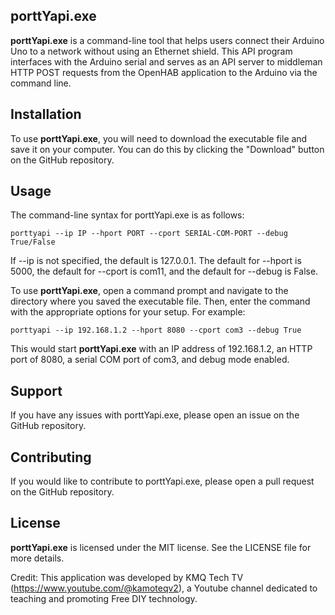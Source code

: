 ## porttYapi.exe

**porttYapi.exe** is a command-line tool that helps users connect their Arduino Uno to a network without using an Ethernet shield. This API program interfaces with the Arduino serial and serves as an API server to middleman HTTP POST requests from the OpenHAB application to the Arduino via the command line.

## Installation
To use **porttYapi.exe**, you will need to download the executable file and save it on your computer. You can do this by clicking the "Download" button on the GitHub repository.

## Usage
The command-line syntax for porttYapi.exe is as follows:

```
porttyapi --ip IP --hport PORT --cport SERIAL-COM-PORT --debug True/False
```

If --ip is not specified, the default is 127.0.0.1. The default for --hport is 5000, the default for --cport is com11, and the default for --debug is False.

To use **porttYapi.exe**, open a command prompt and navigate to the directory where you saved the executable file. Then, enter the command with the appropriate options for your setup. For example:

```
porttyapi --ip 192.168.1.2 --hport 8080 --cport com3 --debug True
```

This would start **porttYapi.exe** with an IP address of 192.168.1.2, an HTTP port of 8080, a serial COM port of com3, and debug mode enabled.

## Support
If you have any issues with porttYapi.exe, please open an issue on the GitHub repository.

## Contributing
If you would like to contribute to porttYapi.exe, please open a pull request on the GitHub repository.

## License
**porttYapi.exe** is licensed under the MIT license. See the LICENSE file for more details.


Credit: This application was developed by KMQ Tech TV (https://www.youtube.com/@kamoteqv2), a Youtube channel dedicated to teaching and promoting Free DIY technology.
